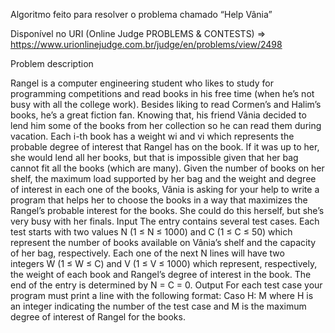 Algoritmo feito para resolver o problema chamado “Help Vânia”

Disponível no URI (Online Judge PROBLEMS & CONTESTS) => https://www.urionlinejudge.com.br/judge/en/problems/view/2498


Problem description

Rangel is a computer engineering student who likes to study for programming competitions and read books in his free time (when he’s not busy with all the college work). Besides liking to read Cormen’s and Halim’s books, he’s a great fiction fan. Knowing that, his friend Vânia decided to lend him some of the books from her collection so he can read them during vacation.
Each i-th book has a weight wi and vi which represents the probable degree of interest that Rangel has on the book. If it was up to her, she would lend all her books, but that is impossible given that her bag cannot fit all the books (which are many).
Given the number of books on her shelf, the maximum load supported by her bag and the weight and degree of interest in each one of the books, Vânia is asking for your help to write a program that helps her to choose the books in a way that maximizes the Rangel’s probable interest for the books. She could do this herself, but she’s very busy with her finals.
Input
The entry contains several test cases. Each test starts with two values N (1 ≤ N ≤ 1000) and C (1 ≤ C ≤ 50) which represent the number of books available on Vânia’s shelf and the capacity of her bag, respectively. Each one of the next N lines will have two integers W (1 ≤ W ≤ C) and V (1 ≤ V ≤ 1000) which represent, respectively, the weight of each book and Rangel’s degree of interest in the book. The end of the entry is determined by N = C = 0.
Output
For each test case your program must print a line with the following format: Caso H: M where H is an integer indicating the number of the test case and M is the maximum degree of interest of Rangel for the books.
